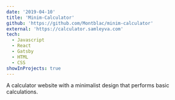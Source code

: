 ```yaml
---
date: '2019-04-10'
title: 'Minim-Calculator'
github: 'https://github.com/Montblac/minim-calculator'
external: 'https://calculator.samleyva.com'
tech:
  - Javascript
  - React
  - Gatsby
  - HTML
  - CSS
showInProjects: true
---
```


A calculator website with a minimalist design that performs basic calculations.
